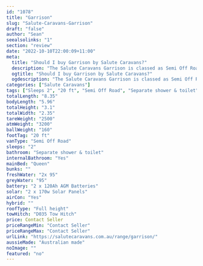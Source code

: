 ```yaml
---
id: "1078"
title: "Garrison"
slug: "Salute-Caravans-Garrison"
draft: "false"
author: "Sean"
seealsolinks: "1"
section: "review"
date: "2022-10-10T22:00:09+11:00"
meta:
  title: "Should I buy Garrison by Salute Caravans?"
  description: "The Salute Caravans Garrison is classed as Semi Off Road, and sleeps 2 people. It is Australian made and comes in at 20 ft. It generally has Separate shower & toilet."
  ogtitle: "Should I buy Garrison by Salute Caravans?"
  ogdescription: "The Salute Caravans Garrison is classed as Semi Off Road, and sleeps 2 people. It is Australian made and comes in at 20 ft. It generally has Separate shower & toilet."
categories: ["Salute Caravans"]
tags: ["Sleeps 2", "20 ft", "Semi Off Road", "Separate shower & toilet", "Full height", "Price Unknown", "Australian made"]
totalLength: "8.35"
bodyLength: "5.96"
totalHeight: "3.1"
totalWidth: "2.35"
tareWeight: "2500"
atmWeight: "3200"
ballWeight: "160"
footTag: "20 ft"
vanType: "Semi Off Road"
sleeps: "2"
bathroom: "Separate shower & toilet"
internalBathroom: "Yes"
mainBed: "Queen"
bunks: ""
freshWater: "2x 95"
greyWater: "95"
battery: "2 x 120Ah AGM Batteries"
solar: "2 x 170w Solar Panels"
airCon: "Yes"
hybrid: ""
roofType: "Full height"
towHitch: "D035 Tow Hitch"
price: Contact Seller
priceRangeMin: "Contact Seller"
priceRangeMax: "Contact Seller"
urlLink: "https://salutecaravans.com.au/range/garrison/"
aussieMade: "Australian made"
noImage: ""
featured: "no"
---
```


